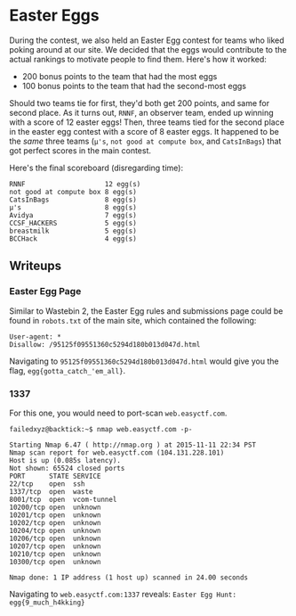 # Easter Eggs

During the contest, we also held an Easter Egg contest for teams who liked poking around at our site. We decided that the eggs would contribute to the actual rankings to motivate people to find them. Here's how it worked:

* 200 bonus points to the team that had the most eggs
* 100 bonus points to the team that had the second-most eggs

Should two teams tie for first, they'd both get 200 points, and same for second place. As it turns out, `RNNF`, an observer team, ended up winning with a score of 12 easter eggs! Then, three teams tied for the second place in the easter egg contest with a score of 8 easter eggs. It happened to be the *same* three teams (`µ's`, `not good at compute box`, and `CatsInBags`) that got perfect scores in the main contest.

Here's the final scoreboard (disregarding time):

    RNNF                    12 egg(s)
    not good at compute box 8 egg(s)
    CatsInBags              8 egg(s)
    µ's                     8 egg(s)
    Avidya                  7 egg(s)
    CCSF_HACKERS            5 egg(s)
    breastmilk              5 egg(s)
    BCCHack                 4 egg(s)

## Writeups

### Easter Egg Page

Similar to Wastebin 2, the Easter Egg rules and submissions page could be found in `robots.txt` of the main site, which contained the following:

    User-agent: *
    Disallow: /95125f09551360c5294d180b013d047d.html
    
Navigating to `95125f09551360c5294d180b013d047d.html` would give you the flag, `egg{gotta_catch_'em_all}`.

### 1337

For this one, you would need to port-scan `web.easyctf.com`.

    failedxyz@backtick:~$ nmap web.easyctf.com -p-
    
    Starting Nmap 6.47 ( http://nmap.org ) at 2015-11-11 22:34 PST
    Nmap scan report for web.easyctf.com (104.131.228.101)
    Host is up (0.085s latency).
    Not shown: 65524 closed ports
    PORT      STATE SERVICE
    22/tcp    open  ssh
    1337/tcp  open  waste
    8001/tcp  open  vcom-tunnel
    10200/tcp open  unknown
    10201/tcp open  unknown
    10202/tcp open  unknown
    10204/tcp open  unknown
    10206/tcp open  unknown
    10207/tcp open  unknown
    10210/tcp open  unknown
    10300/tcp open  unknown
    
    Nmap done: 1 IP address (1 host up) scanned in 24.00 seconds

Navigating to `web.easyctf.com:1337` reveals: `Easter Egg Hunt: egg{9_much_h4kking}`

